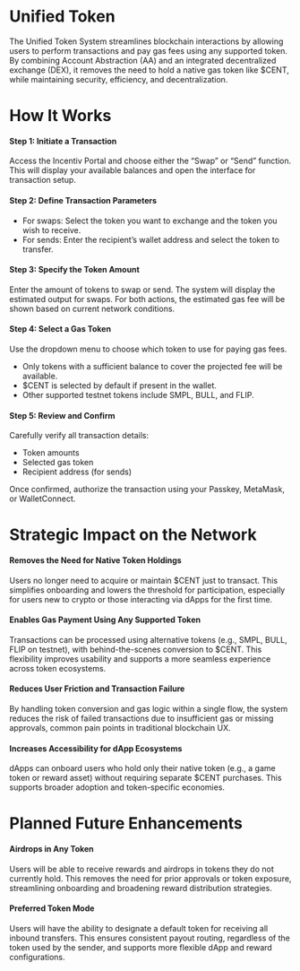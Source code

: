 # Unified Token

The Unified Token System streamlines blockchain interactions by allowing users to perform transactions and pay gas fees using any supported token. By combining Account Abstraction (AA) and an integrated decentralized exchange (DEX), it removes the need to hold a native gas token like \$CENT, while maintaining security, efficiency, and decentralization.

# How It Works

#### Step 1: Initiate a Transaction

Access the Incentiv Portal and choose either the “Swap” or “Send” function. This will display your available balances and open the interface for transaction setup.

#### Step 2: Define Transaction Parameters

- For swaps: Select the token you want to exchange and the token you wish to receive.
- For sends: Enter the recipient’s wallet address and select the token to transfer.

#### Step 3: Specify the Token Amount

Enter the amount of tokens to swap or send. The system will display the estimated output for swaps. For both actions, the estimated gas fee will be shown based on current network conditions.

#### Step 4: Select a Gas Token

Use the dropdown menu to choose which token to use for paying gas fees.

- Only tokens with a sufficient balance to cover the projected fee will be available.
- \$CENT is selected by default if present in the wallet.
- Other supported testnet tokens include SMPL, BULL, and FLIP.

#### Step 5: Review and Confirm

Carefully verify all transaction details:

- Token amounts
- Selected gas token
- Recipient address (for sends)

Once confirmed, authorize the transaction using your Passkey, MetaMask, or WalletConnect.

# Strategic Impact on the Network

#### Removes the Need for Native Token Holdings

Users no longer need to acquire or maintain \$CENT just to transact. This simplifies onboarding and lowers the threshold for participation, especially for users new to crypto or those interacting via dApps for the first time.

#### Enables Gas Payment Using Any Supported Token

Transactions can be processed using alternative tokens (e.g., SMPL, BULL, FLIP on testnet), with behind-the-scenes conversion to \$CENT. This flexibility improves usability and supports a more seamless experience across token ecosystems.

#### Reduces User Friction and Transaction Failure

By handling token conversion and gas logic within a single flow, the system reduces the risk of failed transactions due to insufficient gas or missing approvals, common pain points in traditional blockchain UX.

#### Increases Accessibility for dApp Ecosystems

dApps can onboard users who hold only their native token (e.g., a game token or reward asset) without requiring separate \$CENT purchases. This supports broader adoption and token-specific economies.

# Planned Future Enhancements

#### Airdrops in Any Token

Users will be able to receive rewards and airdrops in tokens they do not currently hold. This removes the need for prior approvals or token exposure, streamlining onboarding and broadening reward distribution strategies.

#### Preferred Token Mode

Users will have the ability to designate a default token for receiving all inbound transfers. This ensures consistent payout routing, regardless of the token used by the sender, and supports more flexible dApp and reward configurations.